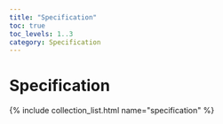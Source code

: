 ```yaml
---
title: "Specification"
toc: true
toc_levels: 1..3 
category: Specification
---
```


# Specification

{% include collection_list.html name="specification" %}